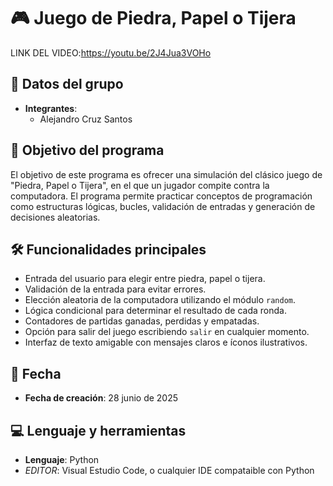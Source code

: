 # 🎮 Juego de Piedra, Papel o Tijera
LINK DEL VIDEO:https://youtu.be/2J4Jua3VOHo


## 👥 Datos del grupo
- **Integrantes**:  
  - Alejandro Cruz Santos  

## 🎯 Objetivo del programa
El objetivo de este programa es ofrecer una simulación del clásico juego de "Piedra, Papel o Tijera", en el que un jugador compite contra la computadora. El programa permite practicar conceptos de programación como estructuras lógicas, bucles, validación de entradas y generación de decisiones aleatorias.

## 🛠️ Funcionalidades principales

- Entrada del usuario para elegir entre piedra, papel o tijera.
- Validación de la entrada para evitar errores.
- Elección aleatoria de la computadora utilizando el módulo `random`.
- Lógica condicional para determinar el resultado de cada ronda.
- Contadores de partidas ganadas, perdidas y empatadas.
- Opción para salir del juego escribiendo `salir` en cualquier momento.
- Interfaz de texto amigable con mensajes claros e íconos ilustrativos.

## 📅 Fecha
- **Fecha de creación**: 28 junio de 2025

## 💻 Lenguaje y herramientas
- **Lenguaje**: Python
- *EDITOR*: Visual Estudio Code, o cualquier IDE compataible con Python

